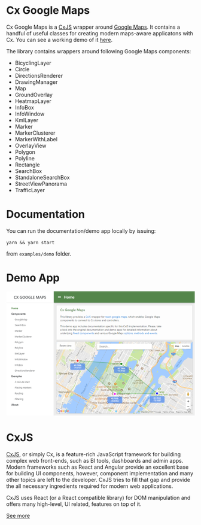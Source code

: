 Cx Google Maps
==============

Cx Google Maps is a [CxJS](https://cxjs.io) wrapper around [Google Maps](https://developers.google.com/maps/documentation/javascript/reference/).
It contains a handful of useful classes for creating modern maps-aware applicatons with Cx. You can see a working demo 
of it [here](http://codaxy.github.io/cx-google-maps).


The library contains wrappers around following Google Maps components: 

- BicyclingLayer
- Circle
- DirectionsRenderer
- DrawingManager
- Map
- GroundOverlay
- HeatmapLayer
- InfoBox
- InfoWindow
- KmlLayer
- Marker
- MarkerClusterer
- MarkerWithLabel
- OverlayView
- Polygon
- Polyline
- Rectangle
- SearchBox
- StandaloneSearchBox
- StreetViewPanorama
- TrafficLayer

Documentation
=============

You can run the documentation/demo app locally by issuing:

	yarn && yarn start

from `examples/demo` folder.

Demo App
========

<a href="https://codaxy.github.io/cx-google-maps/">
	<img src="https://raw.githubusercontent.com/codaxy/cx-google-maps/master/misc/screenshots/cx-google-maps.png" />
</a>

CxJS
====
[CxJS](https://cxjs.io), or simply Cx, is a feature-rich JavaScript framework for building complex web front-ends, such as BI tools, dashboards and admin apps. Modern frameworks such as React and Angular provide an excellent base for building UI components, however, component implementation and many other topics are left to the developer. CxJS tries to fill that gap and provide the all necessary ingredients required for modern web applications.

CxJS uses React (or a React compatible library) for DOM manipulation and offers many high-level, UI related, features on top of it.

[See more](https://cxjs.io)
